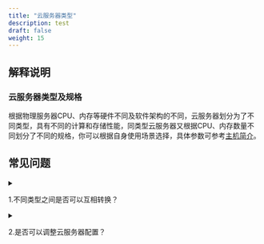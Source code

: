 ```yaml
---
title: "云服务器类型"
description: test
draft: false
weight: 15
---
```


## 解释说明

### 云服务器类型及规格

根据物理服务器CPU、内存等硬件不同及软件架构的不同，云服务器划分为了不同类型，具有不同的计算和存储性能，同类型云服务器又根据CPU、内存数量不同划分了不同的规格，你可以根据自身使用场景选择，具体参数可参考[主机简介](/compute/vm/intro/instance)。

## 常见问题

<details>
<summary><p>
  1.不同类型之间是否可以互相转换？
  </p></summary>
<p>
  当前可用区有目标类型云服务器的情况下，可以更改为其他类型。如果目标类型没有您当前cpu和内存配置，需要您更改配置。更改云服务器类型需要关机下完成。
  </p>
</details>
<details>
<summary><p>
  2.是否可以调整云服务器配置？
  </p></summary>
<p>
  如果您选择按需计费模式，你可以随时降低或升级cpu、内存配置，更改后将按新的配置收费。如果您选择预留合约计费模式，升配降配将涉及退费或补差价，具体规则请参考<a href="/billing/intro/billing_zhinan/#2已生效合约退订规则说明"> 计费指南</a > 。
  </p>
</details>






